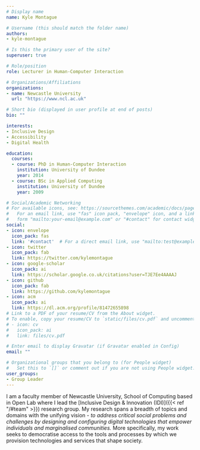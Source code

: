 ```yaml
---
# Display name
name: Kyle Montague

# Username (this should match the folder name)
authors:
- kyle-montague

# Is this the primary user of the site?
superuser: true

# Role/position
role: Lecturer in Human-Computer Interaction

# Organizations/Affiliations
organizations:
- name: Newcastle University
  url: "https://www.ncl.ac.uk"

# Short bio (displayed in user profile at end of posts)
bio: ""

interests:
- Inclusive Design
- Accessibility
- Digital Health

education:
  courses:
  - course: PhD in Human-Computer Interaction
    institution: University of Dundee
    year: 2014
  - course: BSc in Applied Computing
    institution: University of Dundee
    year: 2009

# Social/Academic Networking
# For available icons, see: https://sourcethemes.com/academic/docs/page-builder/#icons
#   For an email link, use "fas" icon pack, "envelope" icon, and a link in the
#   form "mailto:your-email@example.com" or "#contact" for contact widget.
social:
- icon: envelope
  icon_pack: fas
  link: '#contact'  # For a direct email link, use "mailto:test@example.org".
- icon: twitter
  icon_pack: fab
  link: https://twitter.com/kylemontague
- icon: google-scholar
  icon_pack: ai
  link: https://scholar.google.co.uk/citations?user=TJE7Ee4AAAAJ
- icon: github
  icon_pack: fab
  link: https://github.com/kylemontague
- icon: acm
  icon_pack: ai
  link: https://dl.acm.org/profile/81472655898
# Link to a PDF of your resume/CV from the About widget.
# To enable, copy your resume/CV to `static/files/cv.pdf` and uncomment the lines below.
# - icon: cv
#   icon_pack: ai
#   link: files/cv.pdf

# Enter email to display Gravatar (if Gravatar enabled in Config)
email: ""

# Organizational groups that you belong to (for People widget)
#   Set this to `[]` or comment out if you are not using People widget.
user_groups:
- Group Leader
---
```


I am a faculty member of Newcastle University, School of Computing based in Open Lab where I lead the [Inclusive Design & Innovation (IDI)]({{< ref "/#team" >}}) research group. My research spans a breadth of topics and domains with the unifying vision - *to address critical social problems and challenges by designing and configuring digital technologies that empower individuals and marginalised communities.* More specifically, my work seeks to democratise access to the tools and processes by which we provision technologies and services that shape society.
